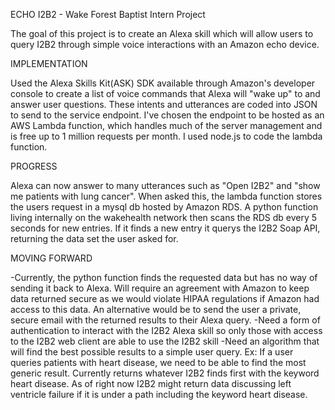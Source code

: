 ECHO I2B2 - Wake Forest Baptist Intern Project
	
The goal of this project is to create an Alexa skill which will allow users to query I2B2 through simple voice interactions with an Amazon echo device.

IMPLEMENTATION
	
Used the Alexa Skills Kit(ASK) SDK available through Amazon's developer console to create a list of voice commands that Alexa will "wake up" to and answer user questions. These intents and utterances are coded into JSON to send to the service endpoint. I've chosen the endpoint to be hosted as an AWS Lambda function, which handles much of the server management and is free up to 1 million requests per month. I used node.js to code the lambda function.

PROGRESS
	
Alexa can now answer to many utterances such as "Open I2B2" and "show me patients with lung cancer". When asked this, the lambda function stores the users request in a mysql db hosted by Amazon RDS. A python function living internally on the wakehealth network then scans the RDS db every 5 seconds for new entries. If it finds a new entry it querys the I2B2 Soap API, returning the data set the user asked for. 

MOVING FORWARD

-Currently, the python function finds the requested data but has no way of sending it back to Alexa. Will require an agreement with Amazon to keep data returned secure as we would violate HIPAA regulations if Amazon had access to this data. An alternative would be to send the user a private, secure email with the returned results to their Alexa query.
-Need a form of authentication to interact with the I2B2 Alexa skill so only those with access to the I2B2 web client are able to use the I2B2 skill
-Need an algorithm that will find the best possible results to a simple user query. Ex: If a user queries patients with heart disease, we need to be able to find the most generic result. Currently returns whatever I2B2 finds first with the keyword heart disease. As of right now I2B2 might return data discussing left ventricle failure if it is under a path including the keyword heart disease. 




